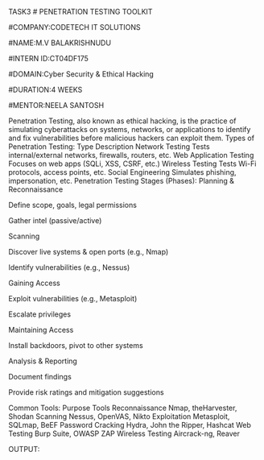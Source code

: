 TASK3 # PENETRATION TESTING TOOLKIT

#COMPANY:CODETECH IT SOLUTIONS

#NAME:M.V BALAKRISHNUDU

#INTERN ID:CT04DF175

#DOMAIN:Cyber Security & Ethical Hacking

#DURATION:4 WEEKS

#MENTOR:NEELA SANTOSH

Penetration Testing, also known as ethical hacking, is the practice of simulating cyberattacks on systems, networks, or applications to identify and fix vulnerabilities before malicious hackers can exploit them.
Types of Penetration Testing:
Type	Description
Network Testing	Tests internal/external networks, firewalls, routers, etc.
Web Application Testing	Focuses on web apps (SQLi, XSS, CSRF, etc.)
Wireless Testing	Tests Wi-Fi protocols, access points, etc.
Social Engineering	Simulates phishing, impersonation, etc.
Penetration Testing Stages (Phases):
Planning & Reconnaissance

Define scope, goals, legal permissions

Gather intel (passive/active)

Scanning

Discover live systems & open ports (e.g., Nmap)

Identify vulnerabilities (e.g., Nessus)

Gaining Access

Exploit vulnerabilities (e.g., Metasploit)

Escalate privileges

Maintaining Access

Install backdoors, pivot to other systems

Analysis & Reporting

Document findings

Provide risk ratings and mitigation suggestions

 Common Tools:
Purpose	Tools
Reconnaissance	Nmap, theHarvester, Shodan
Scanning	Nessus, OpenVAS, Nikto
Exploitation	Metasploit, SQLmap, BeEF
Password Cracking	Hydra, John the Ripper, Hashcat
Web Testing	Burp Suite, OWASP ZAP
Wireless Testing	Aircrack-ng, Reaver

OUTPUT:
